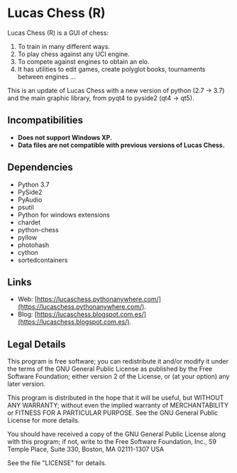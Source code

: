 Lucas Chess (R)
==============

Lucas Chess (R) is a GUI of chess:

1. To train in many different ways.
2. To play chess against any UCI engine.
3. To compete against engines to obtain an elo.
4. It has utilities to edit games, create polyglot books, tournaments between engines ...

This is an update of Lucas Chess with a new version of python (2.7 -> 3.7) and the main graphic library, from pyqt4 to pyside2 (qt4 -> qt5).


Incompatibilities
-----------------
* **Does not support Windows XP.**
* **Data files are not compatible with previous versions of Lucas Chess.**

Dependencies
------------

* Python 3.7
* PySide2
* PyAudio
* psutil
* Python for windows extensions
* chardet
* python-chess
* pyllow
* photohash
* cython
* sortedcontainers


Links
-----

* Web: [https://lucaschess.pythonanywhere.com/](https://lucaschess.pythonanywhere.com/).
* Blog: [https://lucaschess.blogspot.com.es/](https://lucaschess.blogspot.com.es/).


Legal Details
-------------

This program is free software; you can redistribute it and/or modify
it under the terms of the GNU General Public License as published by
the Free Software Foundation; either version 2 of the License, or (at
your option) any later version.

This program is distributed in the hope that it will be useful, but
WITHOUT ANY WARRANTY; without even the implied warranty of
MERCHANTABILITY or FITNESS FOR A PARTICULAR PURPOSE.  See the GNU
General Public License for more details.

You should have received a copy of the GNU General Public License
along with this program; if not, write to the Free Software
Foundation, Inc., 59 Temple Place, Suite 330, Boston, MA 02111-1307
USA

See the file "LICENSE" for details.



